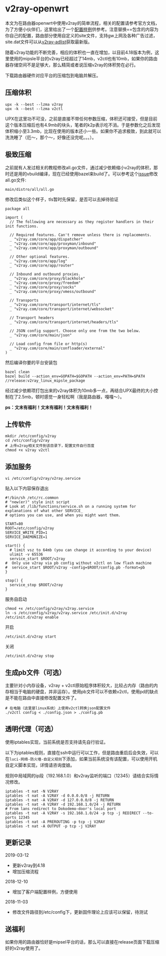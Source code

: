 # v2ray-openwrt

本文为在路由器openwrt中使用v2ray的简单流程，相关的配置请参考官方文档，为了方便小伙伴们，这里给出了一个[配置样例](./client-config.json)供参考。注意替换==包含的内容为你自己的配置，路由部分使用自定义的site文件，支持gw上网及各种广告过滤，site.dat文件可以从[v2ray-adlist](https://github.com/felix-fly/v2ray-adlist)获取最新版。

随着v2ray功能的不断完善，相应的体积也一直在增加，以目前4.18版本为例，这里使用的mipsle平台的v2ray已经超过了14mb，v2ctl也有10mb，如果你的路由器存储空间不是足够大，那么精简或者说压缩v2ray的体积势在必行。

下载路由器硬件对应平台的压缩包到电脑并解压。

## 压缩体积

```
upx -k --best --lzma v2ray
upx -k --best --lzma v2ctl
```

UPX在这里功不可没，之前是直接不带任何参数压缩，体积还可接受，但是目前这个版本压缩后也有4.9mb的块头，笔者的k2p表示吃不消。于是参数化之后发现体积缩小至3.3mb，比现在使用的版本还小一些。如果你不追求极致，到此就可以洗洗睡了（厄～，那个～，好像还没完呢。。。）。

## 极致压缩

之前就有人发过相关的教程修改all.go文件，通过减少依赖缩小v2ray的体积，那时还是用的vbuild编译，现在已经使用bazel来build了。可以参考这个[issue](https://github.com/v2ray/v2ray-core/issues/1506)修改all.go文件:

```
main/distro/all/all.go
```

修改后类似这个样子，tls暂时先保留，是否可以去掉待验证

```
package all

import (
  // The following are necessary as they register handlers in their init functions.

  // Required features. Can't remove unless there is replacements.
  _ "v2ray.com/core/app/dispatcher"
  _ "v2ray.com/core/app/proxyman/inbound"
  _ "v2ray.com/core/app/proxyman/outbound"

  // Other optional features.
  _ "v2ray.com/core/app/log"
  _ "v2ray.com/core/app/router"

  // Inbound and outbound proxies.
  _ "v2ray.com/core/proxy/blackhole"
  _ "v2ray.com/core/proxy/freedom"
  _ "v2ray.com/core/proxy/socks"
  _ "v2ray.com/core/proxy/vmess/outbound"

  // Transports
  _ "v2ray.com/core/transport/internet/tls"
  _ "v2ray.com/core/transport/internet/websocket"
  
  // Transport headers
  _ "v2ray.com/core/transport/internet/headers/tls"

  // JSON config support. Choose only one from the two below.
  _ "v2ray.com/core/main/json"

  // Load config from file or http(s)
  _ "v2ray.com/core/main/confloader/external"
)
```

然后编译你要的平台安装包

```
bazel clean
bazel build --action_env=GOPATH=$GOPATH --action_env=PATH=$PATH //release:v2ray_linux_mipsle_package
```

经过减少依赖项打包出来的v2ray体积为10mb多一点，再结合UPX最终的大小控制在了2.5mb，顿时感觉一身轻松啊（我是路由器，嘎嘎～）。

**ps：文末有福利！文末有福利！文末有福利！**

## 上传软件

```
mkdir /etc/config/v2ray
cd /etc/config/v2ray
# 上传v2ray相关文件到该目录下，配置文件自行百度
chmod +x v2ray v2ctl
```

## 添加服务

```
vi /etc/config/v2ray/v2ray.service
```

贴入以下内容保存退出

```
#!/bin/sh /etc/rc.common
# "new(er)" style init script
# Look at /lib/functions/service.sh on a running system for explanations of what other SERVICE_
# options you can use, and when you might want them.

START=80
ROOT=/etc/config/v2ray
SERVICE_WRITE_PID=1
SERVICE_DAEMONIZE=1

start() {
  # limit vsz to 64mb (you can change it according to your device)
  ulimit -v 65536
  service_start $ROOT/v2ray
#  Only use v2ray via pb config without v2ctl on low flash machine
#  service_start $ROOT/v2ray -config=$ROOT/config.pb -format=pb
}

stop() {
  service_stop $ROOT/v2ray
}
```

服务自启动

```
chmod +x /etc/config/v2ray/v2ray.service
ln -s /etc/config/v2ray/v2ray.service /etc/init.d/v2ray
/etc/init.d/v2ray enable
```

开启

```
/etc/init.d/v2ray start
```

关闭

```
/etc/init.d/v2ray stop
```

## 生成pb文件（可选）

主要针对小内存设备，v2ray + v2ctl原始程序体积较大，比较占内存（路由的内存相当于电脑的硬盘，并非运存）。使用pb文件可以不依赖v2ctl，使用pd的缺点是不能在路由中直接修改配置文件了。

```
# 在电脑（这里是linux系统）上使用v2ctl转换json配置文件
./v2ctl config < ./config.json > ./config.pb
```

## 透明代理（可选）

使用iptables实现，当前系统是否支持请先自行验证。

以下为iptables规则，直接在ssh中运行可以工作，但是路由重启后会失效，可以在`luci-网络-防火墙-自定义规则`下添加，如果当前系统没有该配置，可以使用开机自定义脚本实现，详情请咨询度娘。

规则中局域网的ip段（192.168.1.0）和v2ray监听的端口（12345）请结合实际情况修改。

```
iptables -t nat -N V2RAY
iptables -t nat -A V2RAY -d 0.0.0.0/8 -j RETURN
iptables -t nat -A V2RAY -d 127.0.0.0/8 -j RETURN
iptables -t nat -A V2RAY -d 192.168.1.0/24 -j RETURN
# From lans redirect to Dokodemo-door's local port
iptables -t nat -A V2RAY -s 192.168.1.0/24 -p tcp -j REDIRECT --to-ports 12345
iptables -t nat -A PREROUTING -p tcp -j V2RAY
iptables -t nat -A OUTPUT -p tcp -j V2RAY
```

## 更新记录
2019-03-12
* 更新v2ray到4.18
* 增加压缩流程

2018-12-10
* 增加了客户端配置样例，方便使用

2018-11-03
* 修改文件路径到/etc/config下，更新固件理论上应该可以保留，待测试


## 送福利

如果你用的路由器恰好是mipsel平台的话，那么可以直接在release页面下载压缩好的v2ray使用了。
